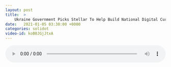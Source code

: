 ```yaml
---
layout: post
title:  >
    Ukraine Government Picks Stellar To Help Build National Digital Currency
date:   2021-01-05 03:30:00 +0000
categories: solidot
video-id: koB0JGjJtxA
---
```


<audio src="/assets/ff62efb2ede3793a06a2b41808692c39.mp3" style="width: 100%;" controls></audio>

